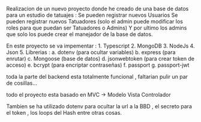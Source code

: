 Realizacion de un nuevo proyecto donde he creado de una base de datos para un estudio de tatuajes :
    Se pueden registrar nuevos Usuarios
    Se pueden registrar nuevos Tatuadores (solo el admin puede modificar los roles para que puedan ser Tatuadores o Admins)
    Y por ultimo los admins que solo los puede crear el manejador de la base de datos.

En este proyecto se va impementar : 1. Typescript
                                    2. MongoDB
                                    3. NodeJs
                                    4. Json
                                    5. Librerias : a. dotenv (para ocultar variables)
                                                   b. express (para enrutar)
                                                   c. Mongoose (base de datos)
                                                   d. jsonwebtoken (para crear token de acceso)
                                                   e. bcrypt (para encriptar contraseñas)
                                                   f. passport
                                                   g. passport-jwt

toda la parte del backend esta totalmente funcional , faltarian pulir un par de cosillas...

todo el proyecto esta basado en MVC -> Modelo Vista Controlador

Tambien se ha utilizado dotenv para ocultar la url a la BBD , el secreto para el token , los loops del Hash entre otras cosas.

